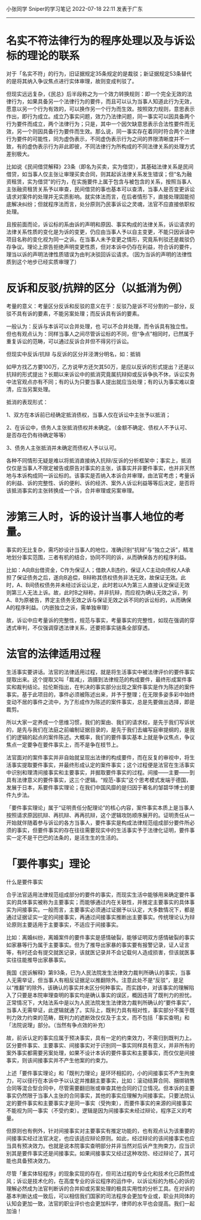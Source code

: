 小张同学 Sniper的学习笔记 2022-07-18 22:11 发表于广东
___
# 名实不符法律行为的程序处理以及与诉讼标的理论的联系

对于「名实不符」的行为，旧证据规定35条规定的是裁驳；新证据规定53条替代的是将其纳入争议焦点进行实体审理，故则变成判驳了。

但现实远远复杂，《民总》后半段称之为一个效力转换规则：即一个完全无效的法律行为，如果具备另一个法律行为的要件，而且可以认为当事人知道此行为无效，愿意以另一个行为有效的，可以换作另一个行为而生效。按照效力规则，意思表示作出，即行为成立。成立乃事实问题，效力乃法律问题，同一事实可以因具备两个行为要件而成立，两个法律行为；只是，其中一个因欠缺意思表示合法性要件而无效，另一个则因具备行为要件而生效。那么说，同一事实存在着同时符合两个法律行为要件的可能性，同为虚伪表示，不同虚伪表示行为之间的界限清晰度并不一致，有的虚伪表示行为非此即彼，不同法律行为所构成的不同法律关系的处理方式差别极大。

比如说《民间借贷解释》23条（即名为买卖，实为借贷），其基础法律关系是民间借贷，如当事人仅主张让审理买卖合同，则其起诉法律关系发生错误；但“名为融资租赁，实为借贷”的行为，在实施要件上属于包含与被包含的关系，按照当事人主张融资租赁关系予以审查，民间借贷的事也基本可以查清，当事人是否变更诉讼请求对案件的处理并无实质影响。就实体法而言，在后者情形下，直接处理固能彻底解决纠纷；但就程序法而言，处分原则乃民事诉讼之灵魂，法官不应直接依职权处理。

且按前面而论，诉讼标的系由诉的声明和原因、事实构成的法律关系，诉讼请求的法律关系性质的变化是为诉的变更，仍应由当事人予以自主变更，不能只因诉请中项目名称的变化视为同一之诉。在当事人未予变更之情形，究竟系判驳还是裁驳仍存争议。理论上原告拒绝声明变更性质，但对本诉中仍存在利益，符合诉的要件，理当以诉的声明法律性质错误为由判决驳回诉讼请求。（因为当诉的声明的法律性质到这个地步已经实质审理了）


# 反诉和反驳/抗辩的区分（以抵消为例）

考量的意义：考量区分反诉和反驳的意义在于：反驳乃是诉不可分割的一部分，反驳不具有诉的要素，不能另案处理；而反诉具有诉的要素。

一般认为：反诉与本诉可以合并处理，也 可以不合并处理，而令诉具有独立性。但也有观点认为：同样当事人之间尽管诉讼标的不同，但“争点”相同时，已然属于重复诉讼的范畴，可以通过反诉合并但不得另行诉讼。

但现实中反诉/抗辩 与反诉的区分并泾渭分明名，如：抵销

如甲方找乙方要100万，乙方说甲方还欠其50万，是应以反诉的形式提出？还是以抗辩的形式提出？长期以来诉讼中的抵消究竟属抗辩抑或反诉争执不休，诉讼实务中法官观点亦有不同；有的认为只要当事人提出就应当处理；有的认为事实难以查清，应当另案处理。

抵消的表现形式：

1、双方在本诉前已经确定抵消债权，当事人仅在诉讼中主张予以抵消；

2、在诉讼中，债务人主张抵消债权并未确定。（金额不确定、债权人不予认可、是否存在仍有待确定等等）

3、债务人主张抵消并未确定而债权人予以认可。

各种不同情形无疑是难以将抵消直接纳入抗辩/反诉的分析框架中；事实上，抵消仅仅是当事人不限定被告或原告对事实的主张，该事实并非要件事实，也并非天然地与本诉构成同一诉讼标的。该事实是否纳入本诉合并审理，由法官考虑；考量诉的利益、诉的完整性、诉的便利、诉的经济、案外人诉讼利益等等后决定，是否将该抵消事实的主张转换成一个诉，合并审理或另案审理。

# 涉第三人时，诉的设计当事人地位的考量。

事实的无比复杂，需巧妙设计当事人的地位，准确识别“抗辩”与“独立之诉”，精准地划分事实范围，三者有机的结合，协同不同的诉，从而确保各方的程序利益。

比如：A向B出借资金，C作为保证人；借款人B违约，保证人C主动向债权人A承担了保证债务之后，遂向B追偿，B辩称其债权债务非法无效，故保证无效。此时，A、B间债权债务并未经过诉讼认定，此时若以A为第三人直接认定保证无效则第三人无法上诉。故，此时B之辩称，并非抗辩，而应视为确认无效之诉，列A、B为原被告，界定主债务无效之诉与保证无效之诉不同的诉讼标的，从而确保A的程序利益。（内嵌独立之诉，需单独审理）

故，诉讼中应考量诉的完整性，规范与事实，考量事实的完整性，如现在强调的穿透式审判，不仅强调穿透法律关系，还要把事实链条全部穿透。

# 法官的法律适用过程

生活事实要讲话。法官的法律适用过程，就是将生活事实中被法律评价的要件事实提取出来。这个提取又叫「裁减」，涵摄到法律规范的构成要件，最终形成案件事实和裁判结论。拉伦斯指出，在判决的事实部分出现之案件事实是作为陈述的案件事实。基于此项目的，事件必须被陈述出来，并予于整理；在无限多姿多彩中始终变动不居的事件之流中，为了形成作为陈述的案件事实，总是先要做出选择，即是裁剪。

所以大家一定养成一个思维习惯，我们的案由、我们的请求权，是先于我们写诉状的，是先与我们在法庭之前编制证据目录的，是先于我们去编写庭审提纲的，是我们的逻辑的起点的案件陈述。大概率，我们的要件事实基本上就是争议焦点，争议焦点一定要争在要件事实上，而不是争在枝节上。

法官面对的案件事实并非自始就呈现出法律的构成要件，而在反复的审视中，将生活事实提取要件事实，并最终形成认定的案件事实；这个过程便是法官在生活事实中识别和理清间接事实和主要事实，并掘取要件事实的过程。间接——主要——到具有法律意义的要件事实，这三个逻辑。“规范-事实”这个思考模式发端于德国，发展于日本，系要件事实理论；在我们中国风靡的是归因于著名的邹碧华博士的要件九步法。

「要件事实理论」属于“证明责任分配理论”的核心内容，案件事实本质上是当事人按照请求原因抗辩、再抗辩、再再抗辩，这个逻辑攻防顺序展开的。证明责任从一开始就伴随着参与诉讼的各方当事人，要件事实是构成法律规范组成部分要件所必须的事实，但要件事实的存在往往需要现实中的生活事实予于法律化证明，要件事实一定不是干巴巴的法条的，是活生生的生活的。

# 「要件事实」理论

什么是要件事实

合乎法官适用法律规范组成部分的要件的事实，而现实生活中能够用来确定要件事实的具体事实被称为主要事实；而能够通过内在关联性，并推定主要事实的具体事实为间接事实。一般而言，主要事实必须通过证据予以认定，大多数情况下，都是通过证据证实一定的间接事实，再通过间接事实推断出主要事实。传统理论认为辩论原则主要适用于主要事实，不适应于间接事实。

比如：离婚纠纷，离婚案件的要件事实是感情破裂，能够证明双方感情破裂的事实如家暴等行为属于主要事实。但为了推导出家暴的事实要有报警记录，证人证言等，有时还会有提交就医记录，该就医记录并不会记载何人造成损害，但该就医事实往往能推导出家暴事实。

我国《民诉解释》第93条，已为人民法院发生法律效力裁判所确认的事实，当事人无需举证，但当事人有相反证据足以推翻除外。注意此处不是“反驳”，是足以“推翻”的除外，该确认的事实并未区分何种事实。而实践中，对该事实的理解陷入了只要是本院审理查明的事实均是确认事实的误区，概因违背了既判力的担忧。正常情况下，大陆法系中是以为人民法院发生法律效力裁判所确认的“要件事实”，当事人无需举证，此逻辑就通了。实际上，既判力具有相对性，事实部分不属于既判力效力约束的范畴，既判力的遮断效仅仅及于主文，而不包括「事实查明」和「法院说理」部分。（当然有争点效的补充）

故，前诉认定的事实应属于预决事实，具有一定的约束效力，不需归到既判力上。区分要件事实、主要事实、间接事实对于识别同一事实同样具有意义，并非所有的案外事实都需要另案处理，如果不设计本诉的要件事实和主要事实，而仅仅是间接事实，则该间接事实并不产生他案的约束力。

上述「要件事实理论」和「既判力理论」是环环相扣的，小的间接事实不产生拘束力，可以径行在本诉中予以认定并推翻主要事实，比如：滚动结算合同、捆绑销售合同等混合型合同中，尽管需要翻旧账或审查其他合同的订立情况。但本诉的主要事实仍然限于当事人主张的合同事实，其他的事实应理解为间接事实。只要法院认定的要件事实和主要事实才是同一事实（受拘束），而要件事实的来源的间接事实不能视为同一事实（不受约束）。逻辑是因为间接事实未经过辩论，程序正义的考量。

但原则也有例外，针对间接事实对主要事实有推定功能的，也有观点认为该重要的间接事实经过法官决定，也应该适应辩论原则。如此，经过辩论的该间接事实也应当具有预决效力。也就是说本院事实查明部分并非当然对后诉产生拘束力，应当识别其是要件事实还是间接事实。如果间接事实又经过这种攻防、经过辩论了，其可能也具备预决效力。

尽管「重实体轻程序」的现象实现的存在，但司法过程的专业化和技术化已蔚然成风；诉讼是技术化的，在高度专业的诉讼程序的运作中，以诉讼标的为核心的诉的理解必然成为法官判断诉的合并抑或另案处理的极具实用性的分析工具。在对诉的基本判断达成一致后，可以相信我们国家的司法程序会更加专业或，职业共同体的认知会更加一致，法官的职业评价也会更加科学，律师的水平也会提高。我们一起加油！